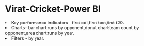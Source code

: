 # Virat-Cricket-Power BI

<li>Key performance indicators - first odi,first test,first t20.</li>
											<li>Charts- bar chart:runs by opponent,donut chart:team count by opponent,area chart:runs by year.</li>

<li>Filters - by year.</li>
											
